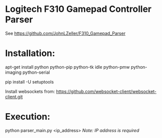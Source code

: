 Logitech F310 Gamepad Controller Parser
========

See  https://github.com/JohnLZeller/F310_Gamepad_Parser


# Installation:
apt-get install python python-pip python-tk idle python-pmw python-imaging python-serial

pip install -U setuptools

Install websockets from: https://github.com/websocket-client/websocket-client.git

# Execution:
python parser_main.py <ip_address>  *Note: IP address is required*
